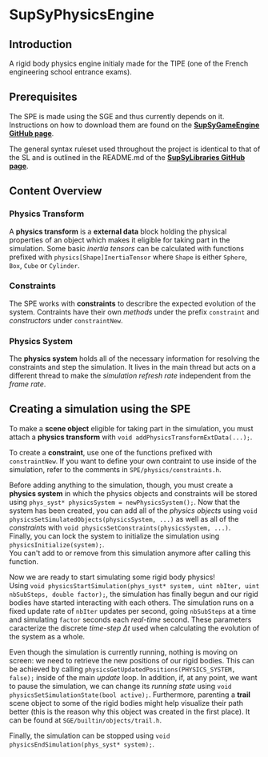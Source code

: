 # SupSyPhysicsEngine
## Introduction
A rigid body physics engine initialy made for the TIPE (one of the French engineering school entrance exams).

## Prerequisites
The SPE is made using the SGE and thus currently depends on it.
Instructions on how to download them are found on the [**SupSyGameEngine GitHub page**](https://github.com/SupSyDeMarciou/SupSyGameEngine).

The general syntax ruleset used throughout the project is identical to that of the SL and is outlined in the README.md of the [**SupSyLibraries GitHub page**](https://github.com/SupSyDeMarciou/SupSyLibraries).

## Content Overview
### Physics Transform
A **physics transform** is a **external data** block holding the physical properties of an object which makes it eligible for taking part in the simulation. Some basic *inertia tensors* can be calculated with functions prefixed with `physics[Shape]InertiaTensor` where `Shape` is either `Sphere`, `Box`, `Cube` or `Cylinder`. 

### Constraints
The SPE works with **constraints** to describre the expected evolution of the system. Contraints have their own *methods* under the prefix `constraint` and *constructors* under `constraintNew`.

### Physics System
The **physics system** holds all of the necessary information for resolving the constraints and step the simulation. It lives in the main thread but acts on a different thread to make the *simulation refresh rate* independent from the *frame rate*.

## Creating a simulation using the SPE
To make a **scene object** eligible for taking part in the simulation, you must attach a **physics transform** with `void addPhysicsTransformExtData(...);`.

To create a **constraint**, use one of the functions prefixed with `constraintNew`. If you want to define your own contraint to use inside of the simulation, refer to the comments in `SPE/physics/constraints.h`.

Before adding anything to the simulation, though, you must create a **physics system** in which the physics objects and constraints will be stored using `phys_syst* physicsSystem = newPhysicsSystem();`. Now that the system has been created, you can add all of the *physics objects* using `void physicsSetSimulatedObjects(physicsSystem, ...)` as well as all of the *constraints* with `void physicsSetConstraints(physicsSystem, ...)`. <br>
Finally, you can lock the system to initialize the simulation using `physicsInitialize(system);`. <br>
You can't add to or remove from this simulation anymore after calling this function.

Now we are ready to start simulating some rigid body physics! <br>
Using `void physicsStartSimulation(phys_syst* system, uint nbIter, uint nbSubSteps, double factor);`, the simulation has finally begun and our rigid bodies have started interacting with each others.
The simulation runs on a fixed update rate of `nbIter` updates per second, going `nbSubSteps` at a time and simulating `factor` seconds each *real-time* second. These parameters caracterize the discrete *time-step* $\Delta t$ used when calculating the evolution of the system as a whole.

Even though the simulation is currently running, nothing is moving on screen: we need to retrieve the new positions of our rigid bodies. This can be achieved by calling `physicsGetUpdatedPositions(PHYSICS_SYSTEM, false);` inside of the main *update* loop.
In addition, if, at any point, we want to pause the simulation, we can change its *running state* using `void physicsSetSimulationState(bool active);`. Furthermore, parenting a **trail** scene object to some of the rigid bodies might help visualize their path better (this is the reason why this object was created in the first place). It can be found at `SGE/builtin/objects/trail.h`.

Finally, the simulation can be stopped using `void physicsEndSimulation(phys_syst* system);`.